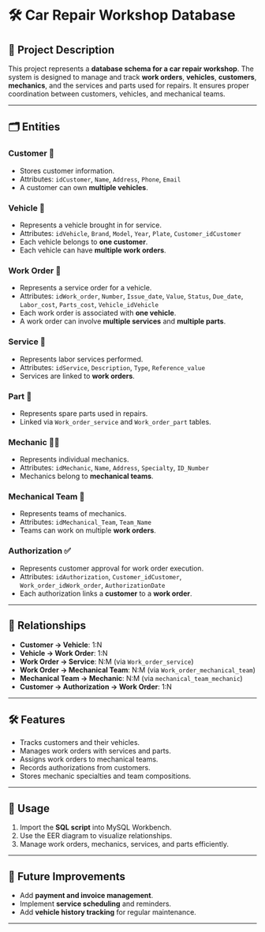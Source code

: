 # 🛠️ Car Repair Workshop Database

## 📖 Project Description
This project represents a **database schema for a car repair workshop**. The system is designed to manage and track **work orders**, **vehicles**, **customers**, **mechanics**, and the services and parts used for repairs. It ensures proper coordination between customers, vehicles, and mechanical teams.

---

## 🗂️ Entities

### **Customer** 👤
- Stores customer information.
- Attributes: `idCustomer`, `Name`, `Address`, `Phone`, `Email`
- A customer can own **multiple vehicles**.

### **Vehicle** 🚗
- Represents a vehicle brought in for service.
- Attributes: `idVehicle`, `Brand`, `Model`, `Year`, `Plate`, `Customer_idCustomer`
- Each vehicle belongs to **one customer**.
- Each vehicle can have **multiple work orders**.

### **Work Order** 📝
- Represents a service order for a vehicle.
- Attributes: `idWork_order`, `Number`, `Issue_date`, `Value`, `Status`, `Due_date`, `Labor_cost`, `Parts_cost`, `Vehicle_idVehicle`
- Each work order is associated with **one vehicle**.
- A work order can involve **multiple services** and **multiple parts**.

### **Service** 🔧
- Represents labor services performed.
- Attributes: `idService`, `Description`, `Type`, `Reference_value`
- Services are linked to **work orders**.

### **Part** 🧩
- Represents spare parts used in repairs.
- Linked via `Work_order_service` and `Work_order_part` tables.

### **Mechanic** 👨‍🔧
- Represents individual mechanics.
- Attributes: `idMechanic`, `Name`, `Address`, `Specialty`, `ID_Number`
- Mechanics belong to **mechanical teams**.

### **Mechanical Team** 👥
- Represents teams of mechanics.
- Attributes: `idMechanical_Team`, `Team_Name`
- Teams can work on multiple **work orders**.

### **Authorization** ✅
- Represents customer approval for work order execution.
- Attributes: `idAuthorization`, `Customer_idCustomer`, `Work_order_idWork_order`, `AuthorizationDate`
- Each authorization links a **customer** to a **work order**.

---

## 🔗 Relationships

- **Customer → Vehicle**: 1:N  
- **Vehicle → Work Order**: 1:N  
- **Work Order → Service**: N:M (via `Work_order_service`)  
- **Work Order → Mechanical Team**: N:M (via `Work_order_mechanical_team`)  
- **Mechanical Team → Mechanic**: N:M (via `mechanical_team_mechanic`)  
- **Customer → Authorization → Work Order**: 1:N  

---

## 🛠️ Features
- Tracks customers and their vehicles.  
- Manages work orders with services and parts.  
- Assigns work orders to mechanical teams.  
- Records authorizations from customers.  
- Stores mechanic specialties and team compositions.  

---

## 📂 Usage
1. Import the **SQL script** into MySQL Workbench.  
2. Use the EER diagram to visualize relationships.  
3. Manage work orders, mechanics, services, and parts efficiently.

---

## 🚀 Future Improvements
- Add **payment and invoice management**.  
- Implement **service scheduling** and reminders.  
- Add **vehicle history tracking** for regular maintenance.

---

